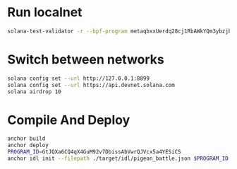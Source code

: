 # Run localnet

```bash
solana-test-validator -r --bpf-program metaqbxxUerdq28cj1RbAWkYQm3ybzjb6a8bt518x1s ./programs/mpl_metadata.so --bpf-program TokenkegQfeZyiNwAJbNbGKPFXCWuBvf9Ss623VQ5DA ./programs/spl_token.so
```

# Switch between networks

```bash
solana config set --url http://127.0.0.1:8899
solana config set --url https://api.devnet.solana.com
solana airdrop 10
```

# Compile And Deploy

```bash
anchor build
anchor deploy
PROGRAM_ID=GtJQXa6CQ4qX4GuM92v7DbissAbVwrQJVcx5a4YESiCS
anchor idl init --filepath ./target/idl/pigeon_battle.json $PROGRAM_ID --provider.cluster devnet
```

